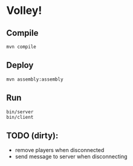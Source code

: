 # Volley!

## Compile
    mvn compile
    
## Deploy
    mvn assembly:assembly
    
## Run
    bin/server
	bin/client



## TODO (dirty):
* remove players when disconnected
* send message to server when disconnecting

